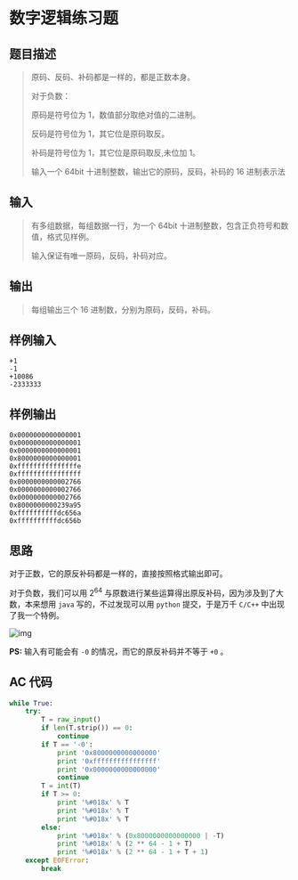 # 数字逻辑练习题

## **题目描述**

> 原码、反码、补码都是一样的，都是正数本身。 
>
> 对于负数：
>
> 原码是符号位为 1，数值部分取绝对值的二进制。 
>
> 反码是符号位为 1，其它位是原码取反。 
>
> 补码是符号位为 1，其它位是原码取反,未位加 1。 
>
> 输入一个 64bit 十进制整数，输出它的原码，反码，补码的 16 进制表示法 



## **输入**

> 有多组数据，每组数据一行，为一个 64bit 十进制整数，包含正负符号和数值，格式见样例。 
>
> 输入保证有唯一原码，反码，补码对应。 



## **输出**

> 每组输出三个 16 进制数，分别为原码，反码，补码。 



## **样例输入**

    +1
    -1
    +10086
    -2333333



## **样例输出**

    0x0000000000000001
    0x0000000000000001
    0x0000000000000001
    0x8000000000000001
    0xfffffffffffffffe
    0xffffffffffffffff
    0x0000000000002766
    0x0000000000002766
    0x0000000000002766
    0x8000000000239a95
    0xffffffffffdc656a
    0xffffffffffdc656b



## **思路**

对于正数，它的原反补码都是一样的，直接按照格式输出即可。

对于负数，我们可以用 $2^{64}$ 与原数进行某些运算得出原反补码，因为涉及到了大数，本来想用 `java` 写的，不过发现可以用 `python` 提交，于是万千 `C/C++` 中出现了我一个特例。

![img](https://www.dreamwings.cn/wp-content/uploads/2017/05/1641872833.png)

**PS:** 输入有可能会有 `-0` 的情况，而它的原反补码并不等于 `+0` 。



## **AC 代码**

```python
while True:
    try:
        T = raw_input()
        if len(T.strip()) == 0:
            continue
        if T == '-0':
            print '0x8000000000000000'
            print '0xffffffffffffffff'
            print '0x0000000000000000'
            continue
        T = int(T)
        if T >= 0:
            print '%#018x' % T
            print '%#018x' % T
            print '%#018x' % T
        else:
            print '%#018x' % (0x8000000000000000 | -T)
            print '%#018x' % (2 ** 64 - 1 + T)
            print '%#018x' % (2 ** 64 - 1 + T + 1)
    except EOFError:
        break
```

